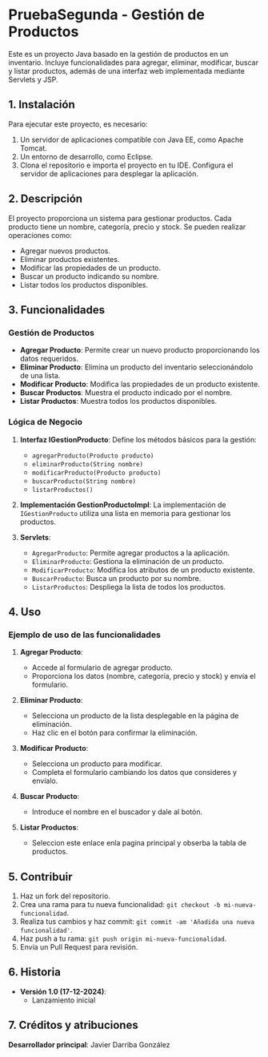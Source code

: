 # PruebaSegunda - Gestión de Productos
Este es un proyecto Java basado en la gestión de productos en un inventario. Incluye funcionalidades para agregar, eliminar, modificar, buscar y listar productos, además de una interfaz web implementada mediante Servlets y JSP.

## 1. Instalación

Para ejecutar este proyecto, es necesario:

1. Un servidor de aplicaciones compatible con Java EE, como Apache Tomcat.
2. Un entorno de desarrollo, como Eclipse.
3. Clona el repositorio e importa el proyecto en tu IDE. Configura el servidor de aplicaciones para desplegar la aplicación.

## 2. Descripción

El proyecto proporciona un sistema para gestionar productos. Cada producto tiene un nombre, categoría, precio y stock. Se pueden realizar operaciones como:

- Agregar nuevos productos.
- Eliminar productos existentes.
- Modificar las propiedades de un producto.
- Buscar un producto indicando su nombre.
- Listar todos los productos disponibles.

## 3. Funcionalidades

### Gestión de Productos

- **Agregar Producto**: Permite crear un nuevo producto proporcionando los datos requeridos.
- **Eliminar Producto**: Elimina un producto del inventario seleccionándolo de una lista.
- **Modificar Producto**: Modifica las propiedades de un producto existente.
- **Buscar Productos**: Muestra el producto indicado por el nombre.
- **Listar Productos**: Muestra todos los productos disponibles.

### Lógica de Negocio

1. **Interfaz IGestionProducto**:
   Define los métodos básicos para la gestión:
   - `agregarProducto(Producto producto)`
   - `eliminarProducto(String nombre)`
   - `modificarProducto(Producto producto)`
   - `buscarProducto(String nombre)`
   - `listarProductos()`

2. **Implementación GestionProductoImpl**:
   La implementación de `IGestionProducto` utiliza una lista en memoria para gestionar los productos.

3. **Servlets**:
   - `AgregarProducto`: Permite agregar productos a la aplicación.
   - `EliminarProducto`: Gestiona la eliminación de un producto.
   - `ModificarProducto`: Modifica los atributos de un producto existente.
   - `BuscarProducto`: Busca un producto por su nombre.
   - `ListarProductos`: Despliega la lista de todos los productos.

## 4. Uso

### Ejemplo de uso de las funcionalidades

1. **Agregar Producto**:
   - Accede al formulario de agregar producto.
   - Proporciona los datos (nombre, categoría, precio y stock) y envía el formulario.

2. **Eliminar Producto**:
   - Selecciona un producto de la lista desplegable en la página de eliminación.
   - Haz clic en el botón para confirmar la eliminación.

3. **Modificar Producto**:
   - Selecciona un producto para modificar.
   - Completa el formulario cambiando los datos que consideres y envíalo.
  
4. **Buscar Producto**:
   - Introduce el nombre en el buscador y dale al botón.

5. **Listar Productos**:
   - Seleccion este enlace enla pagina principal y obserba la tabla de productos.
  
## 5. Contribuir

1. Haz un fork del repositorio.
2. Crea una rama para tu nueva funcionalidad: `git checkout -b mi-nueva-funcionalidad`.
3. Realiza tus cambios y haz commit: `git commit -am 'Añadida una nueva funcionalidad'`.
4. Haz push a tu rama: `git push origin mi-nueva-funcionalidad`.
5. Envía un Pull Request para revisión.

## 6. Historia

- **Versión 1.0 (17-12-2024)**: 
  - Lanzamiento inicial

## 7. Créditos y atribuciones

**Desarrollador principal**: Javier Darriba González
